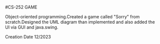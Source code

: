 #CS-252 GAME

Object-oriented programming.Created a game called "Sorry" from scratch.Designed the UML diagram than implemented and also added the UI via GUI and java.swing.

Creation Date 12/2023
